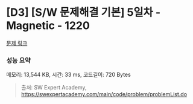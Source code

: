 # [D3] [S/W 문제해결 기본] 5일차 - Magnetic - 1220 

[문제 링크](https://swexpertacademy.com/main/code/problem/problemDetail.do?contestProbId=AV14hwZqABsCFAYD) 

### 성능 요약

메모리: 13,544 KB, 시간: 33 ms, 코드길이: 720 Bytes



> 출처: SW Expert Academy, https://swexpertacademy.com/main/code/problem/problemList.do